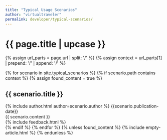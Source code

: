 ```yaml
---
title: "Typical Usage Scenarios"
author: "virtualtraveler"
permalink: developer/typical-scenarios/
---
```


<h1 class="primary">{{ page.title | upcase }}</h1>

{% assign url_parts = page.url | split: '/' %}
{% assign context = url_parts[1] | prepend: '/' | append: '/' %}

{% for scenario in site.typical_scenarios %}
{% if scenario.path contains context %}
{% assign found_content = true %}
<article>
    <h1 id="{{ scenario.title | slugify }}" class="secondary">{{ scenario.title }}
    </h1>
    <div class="article-meta">
      {% include author.html author=scenario.author %}
      <span class="date">{{scenario.publication-date}}</span>
    </div>
    <div class="article-content">
      {{ scenario.content }}
    </div>
{% include feedback.html %}    
</article>
{% endif %}
{% endfor %}
{% unless found_content %}
{% include empty-article.html %}
{% endunless %}
